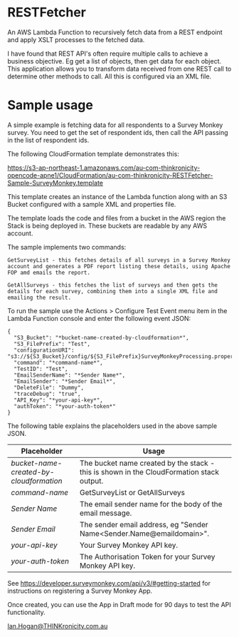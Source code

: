 # RESTFetcher
An AWS Lambda Function to recursively fetch data from a REST endpoint and apply XSLT processes to the fetched data.

I have found that REST API's often require multiple calls to achieve a business objective. Eg get a list of objects, then get data for each object. 
This application allows you to transform data received from one REST call to determine other methods to call.
All this is configured via an XML file. 

# Sample usage

A simple example is fetching data for all respondents to a Survey Monkey survey. You need to get the set of respondent ids, then call the API passing in the list of respondent ids.

The following CloudFormation template demonstrates this:
  
  https://s3-ap-northeast-1.amazonaws.com/au-com-thinkronicity-opencode-apne1/CloudFormation/au-com-thinkronicity-RESTFetcher-Sample-SurveyMonkey.template
  
  This template creates an instance of the Lambda function along with an S3 Bucket configured with a sample XML and properties file.
  
  The template loads the code and files from a bucket in the AWS region the Stack is being deployed in.   These buckets are readable by any AWS account.
  
  The sample implements two commands:
  
    GetSurveyList - this fetches details of all surveys in a Survey Monkey account and generates a PDF report listing these details, using Apache FOP amd emails the report.
    
    GetAllSurveys - this fetches the list of surveys and then gets the details for each survey, combining them into a single XML file and emailing the result. 
  
 To run the sample use the Actions > Configure Test Event menu item in the Lambda Function console and enter the following event JSON:
```
{
  "S3_Bucket": "*bucket-name-created-by-cloudformation*",
  "S3_FilePrefix": "Test",
  "configurationURI": "s3://${S3_Bucket}/config/${S3_FilePrefix}SurveyMonkeyProcessing.properties",
  "command": "*command-name*",
  "TestID": "Test",
  "EmailSenderName": "*Sender Name*",
  "EmailSender": "*Sender Email*",
  "DeleteFile": "Dummy",
  "traceDebug": "true",
  "API_Key": "*your-api-key*",
  "authToken": "*your-auth-token*"
}
```

The following table explains the placeholders used in the above sample JSON.

| Placeholder | Usage |
| --- | --- |
|*bucket-name-created-by-cloudformation*|The bucket name created by the stack - this is shown in the CloudFormation stack output.|
|*command-name*|GetSurveyList or GetAllSurveys|
|*Sender Name*|The email sender name for the body of the email message.|
|*Sender Email*|The sender email address, eg "Sender Name\<Sender.Name@emaildomain\>".|
|*your-api-key*|Your Survey Monkey API key.|
|*your-auth-token*|The Authorisation Token for your Survey Monkey API key.|
   
 See https://developer.surveymonkey.com/api/v3/#getting-started for instructions on registering a Survey Monkey App. 
 
 
 Once created, you can use the App in Draft mode for 90 days to test the API functionality.
  
 Ian.Hogan@THINKronicity.com.au
